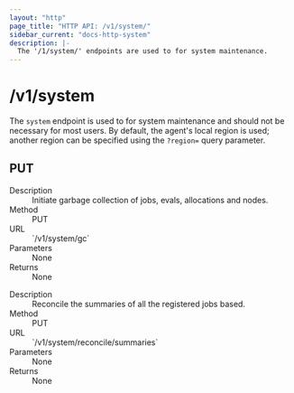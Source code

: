 ```yaml
---
layout: "http"
page_title: "HTTP API: /v1/system/"
sidebar_current: "docs-http-system"
description: |-
  The '/1/system/' endpoints are used to for system maintenance.
---
```


# /v1/system

The `system` endpoint is used to for system maintenance and should not be
necessary for most users. By default, the agent's local region is used; another
region can be specified using the `?region=` query parameter.

## PUT

<dl>
  <dt>Description</dt>
  <dd>
    Initiate garbage collection of jobs, evals, allocations and nodes.
  </dd>

  <dt>Method</dt>
  <dd>PUT</dd>

  <dt>URL</dt>
  <dd>`/v1/system/gc`</dd>

  <dt>Parameters</dt>
  <dd>
    None
  </dd>

  <dt>Returns</dt>
  <dd>
    None
  </dd>
</dl>


<dl>
  <dt>Description</dt>
  <dd>
    Reconcile the summaries of all the registered jobs based.
  </dd>

  <dt>Method</dt>
  <dd>PUT</dd>

  <dt>URL</dt>
  <dd>`/v1/system/reconcile/summaries`</dd>

  <dt>Parameters</dt>
  <dd>
    None
  </dd>

  <dt>Returns</dt>
  <dd>
    None
  </dd>
</dl>
